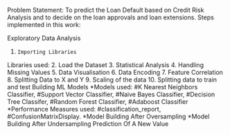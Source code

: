 Problem Statement: To predict the Loan Default based on Credit Risk Analysis and to decide on the loan approvals and loan extensions.
Steps implemented in this work:

Exploratory Data Analysis
  1.	 Importing Libraries
   Libraries used:
  2.	 Load the Dataset
  3.	Statistical Analysis
  4.	Handling Missing Values
  5.	Data Visualisation
  6.	Data Encoding
  7.	Feature Correlation
  8.	Splitting Data to X and Y
  9.	Scaling of the data
  10.	Splitting data to train and test
Building ML Models
  *Models used:  #K Nearest Neighbors Classifier, #Support Vector Classifier,   #Naive Bayes Classifier, #Decision Tree Classifer, #Random Forest Classifier, #Adaboost Classifier
  *Performance Measures used: #classification_report, #ConfusionMatrixDisplay.
  *Model Building After Oversampling
  *Model Building After Undersampling
Prediction Of A New Value
